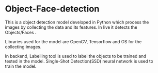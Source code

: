 # Object-Face-detection

This is a object detection model developed in Python which process the images by collecting the data and its features. In live it detects the Objects/Faces .

Libraries used  for the model are OpenCV, Tensorflow and OS for the  collecting images.

In backend, Labelling tool is used  to label the objects to be trained and tested in the model. Single-Shot Detection(SSD) neural network is used to train the model.
